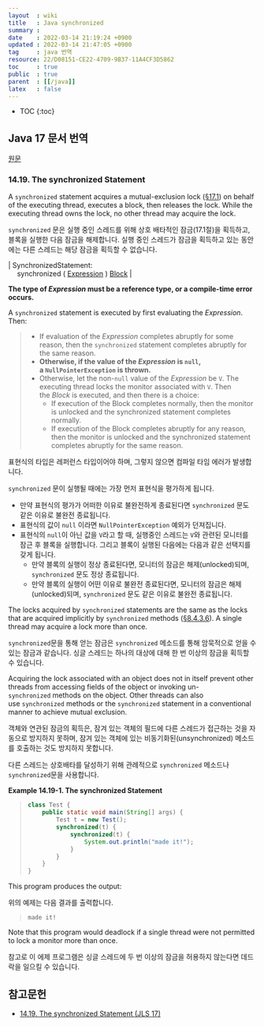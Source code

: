 ```yaml
---
layout  : wiki
title   : Java synchronized
summary : 
date    : 2022-03-14 21:19:24 +0900
updated : 2022-03-14 21:47:05 +0900
tag     : java 번역
resource: 22/D08151-CE22-4709-9B37-11A4CF3D5862
toc     : true
public  : true
parent  : [[/java]]
latex   : false
---
```

* TOC
{:toc}

## Java 17 문서 번역

[원문]( https://docs.oracle.com/javase/specs/jls/se17/html/jls-14.html#jls-14.19 )

### 14.19. The synchronized Statement

>
A `synchronized` statement acquires a mutual-exclusion lock ([§17.1](https://docs.oracle.com/javase/specs/jls/se17/html/jls-17.html#jls-17.1 )) on behalf of the executing thread, executes a block, then releases the lock.
While the executing thread owns the lock, no other thread may acquire the lock.

`synchronized` 문은 실행 중인 스레드를 위해 상호 배타적인 잠금(17.1절)을 획득하고,
블록을 실행한 다음 잠금을 해제합니다.
실행 중인 스레드가 잠금을 획득하고 있는 동안에는 다른 스레드는 해당 잠금을 획득할 수 없습니다.

>
| SynchronizedStatement: <br/> &emsp; synchronized ( [Expression](https://docs.oracle.com/javase/specs/jls/se17/html/jls-15.html#jls-Expression ) ) [Block](https://docs.oracle.com/javase/specs/jls/se17/html/jls-14.html#jls-Block ) |

<span/>

>
**The type of _Expression_ must be a reference type, or a compile-time error occurs.**
>
A `synchronized` statement is executed by first evaluating the _Expression_. Then:
>
> - If evaluation of the _Expression_ completes abruptly for some reason, then the `synchronized` statement completes abruptly for the same reason.
> - **Otherwise, if the value of the _Expression_ is `null`, a `NullPointerException` is thrown.**
> - Otherwise, let the non-`null` value of the _Expression_ be `V`. The executing thread locks the monitor associated with `V`. Then the _Block_ is executed, and then there is a choice:
>     - If execution of the Block completes normally, then the monitor is unlocked and the synchronized statement completes normally.
>     - If execution of the Block completes abruptly for any reason, then the monitor is unlocked and the synchronized statement completes abruptly for the same reason.

표현식의 타입은 레퍼런스 타입이어야 하며, 그렇지 않으면 컴파일 타임 에러가 발생합니다.

`synchronized` 문이 실행될 때에는 가장 먼저 표현식을 평가하게 됩니다.

- 만약 표현식의 평가가 어떠한 이유로 불완전하게 종료된다면 `synchronized` 문도 같은 이유로 불완전 종료됩니다.
- 표현식의 값이 `null` 이라면 `NullPointerException` 예외가 던져집니다.
- 표현식의 `null`이 아닌 값을 `V`라고 할 때, 실행중인 스레드는 `V`와 관련된 모니터를 잠근 후 블록을 실행합니다. 그리고 블록이 실행된 다음에는 다음과 같은 선택지를 갖게 됩니다.
    - 만약 블록의 실행이 정상 종료된다면, 모니터의 잠금은 해제(unlocked)되며, `synchronized` 문도 정상 종료됩니다.
    - 만약 블록의 실행이 어떤 이유로 불완전 종료된다면, 모니터의 잠금은 해제(unlocked)되며, `synchronized` 문도 같은 이유로 불완전 종료됩니다.

>
The locks acquired by `synchronized` statements are the same as the locks that are acquired implicitly by `synchronized` methods ([§8.4.3.6](https://docs.oracle.com/javase/specs/jls/se17/html/jls-8.html#jls-8.4.3.6 )).
A single thread may acquire a lock more than once.

`synchronized`문을 통해 얻는 잠금은 `synchronized` 메소드를 통해 암묵적으로 얻을 수 있는 잠금과 같습니다.
싱글 스레드는 하나의 대상에 대해 한 번 이상의 잠금을 획득할 수 있습니다.

>
Acquiring the lock associated with an object does not in itself prevent other threads from accessing fields of the object or invoking un-`synchronized` methods on the object.
Other threads can also use `synchronized` methods or the `synchronized` statement in a conventional manner to achieve mutual exclusion.

객체와 연관된 잠금의 획득은, 잠겨 있는 객체의 필드에 다른 스레드가 접근하는 것을 자동으로 방지하지 못하며, 잠겨 있는 객체에 있는 비동기화된(unsynchronized) 메소드를 호출하는 것도 방지하지 못합니다.

다른 스레드는 상호배타를 달성하기 위해 관례적으로 `synchronized` 메소드나 `synchronized`문을 사용합니다.

>
**Example 14.19-1. The synchronized Statement**
>
> ```java
> class Test {
>     public static void main(String[] args) {
>         Test t = new Test();
>         synchronized(t) {
>             synchronized(t) {
>                 System.out.println("made it!");
>             }
>         }
>     }
> }
> ```
>
This program produces the output:

위의 예제는 다음 결과를 출력합니다.

>
> ```
> made it!
> ```

>
Note that this program would deadlock if a single thread were not permitted to lock a monitor more than once.

참고로 이 에제 프로그램은 싱글 스레드에 두 번 이상의 잠금을 허용하지 않는다면 데드락을 일으킬 수 있습니다.

## 참고문헌

- [14.19. The synchronized Statement (JLS 17)]( https://docs.oracle.com/javase/specs/jls/se17/html/jls-14.html#jls-14.19 )

